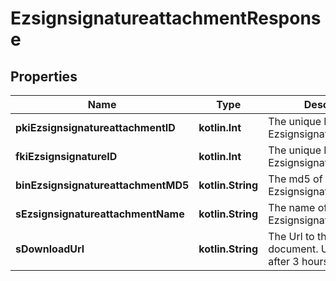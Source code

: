 
# EzsignsignatureattachmentResponse

## Properties
Name | Type | Description | Notes
------------ | ------------- | ------------- | -------------
**pkiEzsignsignatureattachmentID** | **kotlin.Int** | The unique ID of the Ezsignsignatureattachment | 
**fkiEzsignsignatureID** | **kotlin.Int** | The unique ID of the Ezsignsignature | 
**binEzsignsignatureattachmentMD5** | **kotlin.String** | The md5 of the Ezsignsignatureattachment | 
**sEzsignsignatureattachmentName** | **kotlin.String** | The name of the Ezsignsignatureattachment | 
**sDownloadUrl** | **kotlin.String** | The Url to the requested document.  Url will expire after 3 hours. | 




